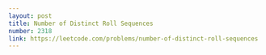 ```yaml
---
layout: post
title: Number of Distinct Roll Sequences
number: 2318
link: https://leetcode.com/problems/number-of-distinct-roll-sequences
---
```

